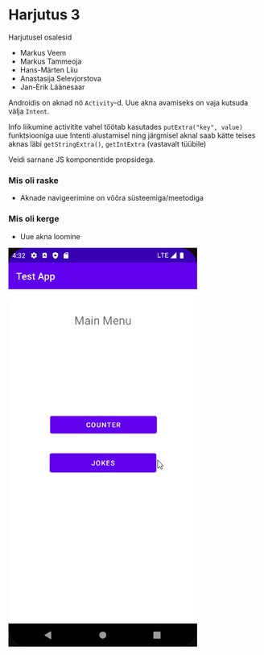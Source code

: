 # Harjutus 3

Harjutusel osalesid
- Markus Veem 
- Markus Tammeoja
- Hans-Märten Liiu
- Anastasija Selevjorstova
- Jan-Erik Läänesaar

Androidis on aknad nö `Activity`-d. Uue akna avamiseks on vaja kutsuda välja `Intent`.

Info liikumine activitite vahel töötab kasutades `putExtra("key", value)` funktsiooniga uue Intenti alustamisel ning järgmisel aknal saab kätte teises aknas läbi `getStringExtra()`, `getIntExtra` (vastavalt tüübile)

Veidi sarnane JS komponentide propsidega.

### Mis oli raske
- Aknade navigeerimine on võõra süsteemiga/meetodiga

### Mis oli kerge
- Uue akna loomine

![gif](preview.gif)